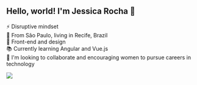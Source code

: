 ## Hello, world! I'm Jessica Rocha :wave: </br>
:zap: Disruptive mindset </br>
:round_pushpin: From São Paulo, living in Recife, Brazil</br>
:blue_heart: Front-end and design </br>
:books: Currently learning Angular and Vue.js </br>
:muscle:  I'm looking to collaborate and encouraging women to pursue careers in technology

<img src="https://github-readme-stats.vercel.app/api?username=jetsrocha&theme=radical&show_icons=true">
